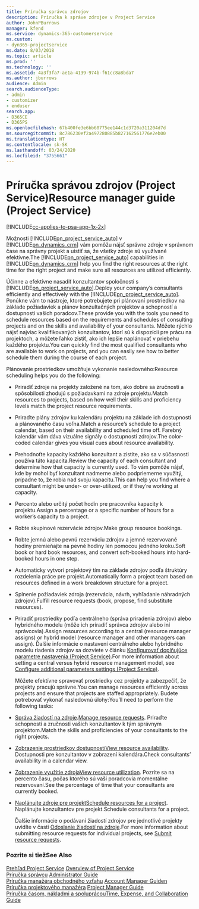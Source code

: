 ```yaml
---
title: Príručka správcu zdrojov
description: Príručka k správe zdrojov v Project Service
author: JohnPBurrows
manager: kfend
ms.service: dynamics-365-customerservice
ms.custom:
- dyn365-projectservice
ms.date: 8/03/2018
ms.topic: article
ms.prod: ''
ms.technology: ''
ms.assetid: 4a3f3fa7-ae1a-4139-974b-f61cc8a8bda7
ms.author: jburrows
audience: Admin
search.audienceType:
- admin
- customizer
- enduser
search.app:
- D365CE
- D365PS
ms.openlocfilehash: 67b400fe3e6bb60775ee144c1d3720a311204d7d
ms.sourcegitcommit: 8c786230ef2a497280885b827162561776e2eb00
ms.translationtype: HT
ms.contentlocale: sk-SK
ms.lasthandoff: 03/24/2020
ms.locfileid: "3755661"
---
```

# <a name="resource-manager-guide-project-service"></a><span data-ttu-id="fb647-103">Príručka správou zdrojov (Project Service)</span><span class="sxs-lookup"><span data-stu-id="fb647-103">Resource manager guide (Project Service)</span></span>

[!INCLUDE[cc-applies-to-psa-app-1x-2x](../includes/cc-applies-to-psa-app-1x-2x.md)]

<span data-ttu-id="fb647-104">Možnosti [!INCLUDE[pn_project_service_auto](../includes/pn-project-service-auto.md)] v [!INCLUDE[pn_dynamics_crm](../includes/pn-dynamics-crm.md)] vám pomôžu nájsť správne zdroje v správnom čase na správny projekt a uistiť sa, že všetky zdroje sú využívané efektívne.</span><span class="sxs-lookup"><span data-stu-id="fb647-104">The [!INCLUDE[pn_project_service_auto](../includes/pn-project-service-auto.md)] capabilities in [!INCLUDE[pn_dynamics_crm](../includes/pn-dynamics-crm.md)] help you find the right resources at the right time for the right project and make sure all resources are utilized efficiently.</span></span>  
  
 <span data-ttu-id="fb647-105">Účinne a efektívne nasadiť konzultantov spoločnosti s [!INCLUDE[pn_project_service_auto](../includes/pn-project-service-auto.md)].</span><span class="sxs-lookup"><span data-stu-id="fb647-105">Deploy your company’s consultants efficiently and effectively with the [!INCLUDE[pn_project_service_auto](../includes/pn-project-service-auto.md)].</span></span> <span data-ttu-id="fb647-106">Ponúkne vám to nástroje, ktoré potrebujete pri plánovaní prostriedkov na základe požiadaviek a plánov konzultačných projektov a schopností a dostupnosti vašich poradcov.</span><span class="sxs-lookup"><span data-stu-id="fb647-106">These provide you with the tools you need to schedule resources based on the requirements and schedules of consulting projects and on the skills and availability of your consultants.</span></span> <span data-ttu-id="fb647-107">Môžete rýchlo nájsť najviac kvalifikovaných konzultantov, ktorí sú k dispozícii pre prácu na projektoch, a môžete ľahko zistiť, ako ich lepšie naplánovať v priebehu každého projektu.</span><span class="sxs-lookup"><span data-stu-id="fb647-107">You can quickly find the most qualified consultants who are available to work on projects, and you can easily see how to better schedule them during the course of each project.</span></span>  
  
 <span data-ttu-id="fb647-108">Plánovanie prostriedkov umožňuje vykonanie nasledovného:</span><span class="sxs-lookup"><span data-stu-id="fb647-108">Resource scheduling helps you do the following:</span></span>  
  
- <span data-ttu-id="fb647-109">Priradiť zdroje na projekty založené na tom, ako dobre sa zručnosti a spôsobilosti zhodujú s požiadavkami na zdroje projektu.</span><span class="sxs-lookup"><span data-stu-id="fb647-109">Match resources to projects, based on how well their skills and proficiency levels match the project resource requirements.</span></span>  
  
- <span data-ttu-id="fb647-110">Priraďte plány zdrojov ku kalendáru projektu na základe ich dostupnosti a plánovaného času voľna.</span><span class="sxs-lookup"><span data-stu-id="fb647-110">Match a resource’s schedule to a project calendar, based on their availability and scheduled time off.</span></span> <span data-ttu-id="fb647-111">Farebný kalendár vám dáva vizuálne signály o dostupnosti zdrojov.</span><span class="sxs-lookup"><span data-stu-id="fb647-111">The color-coded calendar gives you visual cues about resource availability.</span></span>  
  
- <span data-ttu-id="fb647-112">Prehodnoťte kapacity každého konzultant a zistite, ako sa v súčasnosti používa táto kapacita.</span><span class="sxs-lookup"><span data-stu-id="fb647-112">Review the capacity of each consultant and determine how that capacity is currently used.</span></span> <span data-ttu-id="fb647-113">To vám pomôže nájsť, kde by mohol byť konzultant nadmerne alebo podpriemerne využitý, prípadne to, že robia nad svoju kapacitu.</span><span class="sxs-lookup"><span data-stu-id="fb647-113">This can help you find where a consultant might be under- or over-utilized, or if they’re working at capacity.</span></span>  
  
- <span data-ttu-id="fb647-114">Percento alebo určitý počet hodín pre pracovníka kapacity k projektu.</span><span class="sxs-lookup"><span data-stu-id="fb647-114">Assign a percentage or a specific number of hours for a worker’s capacity to a project.</span></span>  
  
- <span data-ttu-id="fb647-115">Robte skupinové rezervácie zdrojov.</span><span class="sxs-lookup"><span data-stu-id="fb647-115">Make group resource bookings.</span></span>  
  
- <span data-ttu-id="fb647-116">Robte jemnú alebo pevnú rezerváciu zdrojov a jemné rezervované hodiny premieňajte na pevné hodiny len pomocou jedného kroku.</span><span class="sxs-lookup"><span data-stu-id="fb647-116">Soft book or hard book resources, and convert soft-booked hours into hard-booked hours in one step.</span></span>  
  
- <span data-ttu-id="fb647-117">Automaticky vytvorí projektový tím na základe zdrojov podľa štruktúry rozdelenia práce pre projekt.</span><span class="sxs-lookup"><span data-stu-id="fb647-117">Automatically form a project team based on resources defined in a work breakdown structure for a project.</span></span>  
  
- <span data-ttu-id="fb647-118">Splnenie požiadaviek zdroja (rezervácia, návrh, vyhľadanie náhradných zdrojov).</span><span class="sxs-lookup"><span data-stu-id="fb647-118">Fulfill resource requests (book, propose, find substitute resources).</span></span>  
  
- <span data-ttu-id="fb647-119">Priradiť prostriedky podľa centrálneho (správa priradenia zdrojov) alebo hybridného modelu (môže ich priradiť správca zdrojov alebo iní správcovia).</span><span class="sxs-lookup"><span data-stu-id="fb647-119">Assign resources according to a central (resource manager assigns) or hybrid model (resource manager and other managers can assign).</span></span> <span data-ttu-id="fb647-120">Ďalšie informácie o nastavení centrálneho alebo hybridného modelu riadenia zdrojov sa dozviete v článku [Konfigurovať doplňujúce parametre nastavenia (Project Service)](../project-service/configure-additional-parameters-settings.md).</span><span class="sxs-lookup"><span data-stu-id="fb647-120">For more information about setting a central versus hybrid resource management model, see [Configure additional parameters settings (Project Service)](../project-service/configure-additional-parameters-settings.md).</span></span>  
  
  <span data-ttu-id="fb647-121">Môžete efektívne spravovať prostriedky cez projekty a zabezpečiť, že projekty pracujú správne.</span><span class="sxs-lookup"><span data-stu-id="fb647-121">You can manage resources efficiently across projects and ensure that projects are staffed appropriately.</span></span> <span data-ttu-id="fb647-122">Budete potrebovať vykonať nasledovnú úlohy:</span><span class="sxs-lookup"><span data-stu-id="fb647-122">You’ll need to perform the following tasks:</span></span>  
  
- <span data-ttu-id="fb647-123">[Správa žiadostí na zdroje](../project-service/manage-resource-requests.md).</span><span class="sxs-lookup"><span data-stu-id="fb647-123">[Manage resource requests](../project-service/manage-resource-requests.md).</span></span> <span data-ttu-id="fb647-124">Priraďte schopnosti a zručnosti vašich konzultantov k tým správnym projektom.</span><span class="sxs-lookup"><span data-stu-id="fb647-124">Match the skills and proficiencies of your consultants to the right projects.</span></span>  
  
- <span data-ttu-id="fb647-125">[Zobrazenie prostriedkov dostupnosti](../project-service/view-resource-availability.md)</span><span class="sxs-lookup"><span data-stu-id="fb647-125">[View resource availability](../project-service/view-resource-availability.md).</span></span> <span data-ttu-id="fb647-126">Dostupnosti pre konzultantov v zobrazení kalendára.</span><span class="sxs-lookup"><span data-stu-id="fb647-126">Check consultants’ availability in a calendar view.</span></span>  
  
- <span data-ttu-id="fb647-127">[Zobrazenie využitie zdroja](../project-service/view-resource-utilization.md)</span><span class="sxs-lookup"><span data-stu-id="fb647-127">[View resource utilization](../project-service/view-resource-utilization.md).</span></span> <span data-ttu-id="fb647-128">Pozrite sa na percento času, počas ktorého sú vaši poradcovia momentálne rezervovaní.</span><span class="sxs-lookup"><span data-stu-id="fb647-128">See the percentage of time that your consultants are currently booked.</span></span>  
  
- <span data-ttu-id="fb647-129">[Naplánujte zdroje pre projekt](../project-service/schedule-resources-project.md)</span><span class="sxs-lookup"><span data-stu-id="fb647-129">[Schedule resources for a project](../project-service/schedule-resources-project.md).</span></span> <span data-ttu-id="fb647-130">Naplánujte konzultantov pre projekt.</span><span class="sxs-lookup"><span data-stu-id="fb647-130">Schedule consultants for a project.</span></span>  
  
  <span data-ttu-id="fb647-131">Ďalšie informácie o podávaní žiadostí zdrojov pre jednotlivé projekty uvidíte v časti [Odoslanie žiadostí na zdroje](../project-service/submit-resource-requests.md).</span><span class="sxs-lookup"><span data-stu-id="fb647-131">For more information about submitting resource requests for individual projects, see [Submit resource requests](../project-service/submit-resource-requests.md).</span></span>  
  
### <a name="see-also"></a><span data-ttu-id="fb647-132">Pozrite si tiež</span><span class="sxs-lookup"><span data-stu-id="fb647-132">See Also</span></span>  
 <span data-ttu-id="fb647-133">[Prehľad Project Service](../project-service/overview.md) </span><span class="sxs-lookup"><span data-stu-id="fb647-133">[Overview of Project Service](../project-service/overview.md) </span></span>  
 <span data-ttu-id="fb647-134">[Príručka správcu](../project-service/admin-guide.md) </span><span class="sxs-lookup"><span data-stu-id="fb647-134">[Administrator Guide](../project-service/admin-guide.md) </span></span>  
 <span data-ttu-id="fb647-135">[Príručka manažéra obchodného vzťahu](../project-service/account-manager-guide.md) </span><span class="sxs-lookup"><span data-stu-id="fb647-135">[Account Manager Guiden](../project-service/account-manager-guide.md) </span></span>  
 <span data-ttu-id="fb647-136">[Príručka projektového manažéra](../project-service/project-manager-guide.md) </span><span class="sxs-lookup"><span data-stu-id="fb647-136">[Project Manager Guide](../project-service/project-manager-guide.md) </span></span>  
 [<span data-ttu-id="fb647-137">Príručka časom, nákladmi a spoluprácou</span><span class="sxs-lookup"><span data-stu-id="fb647-137">Time, Expense, and Collaboration Guide</span></span>](../project-service/time-expense-collaboration-guide.md)
